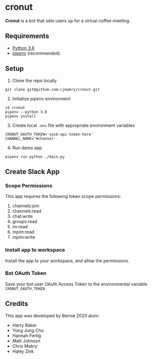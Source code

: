 # cronut

**Cronut** is a bot that sets users up for a virtual coffee meeting.

## Requirements
- [Python 3.8](https://www.python.org/)
- [pipenv](https://github.com/pypa/pipenv) (recommended)

## Setup
1. Clone the repo locally
```
git clone git@github.com:cjmabry/cronut.git
```
2. Initialize pipenv environment
```
cd cronut
pipenv --python 3.8
pipenv install
```
3. Create local `.env` file with appropriate environment variables
```
CRONUT_OAUTH_TOKEN='xoxb-api-token-here'
CHANNEL_NAME='#channel'
```
4. Run demo app
```
pipenv run python ./main.py
```



## Create Slack App

### Scope Permissions

This app requires the following token scope permissions:

1. channels:join
2. channels:read
3. chat:write
4. groups:read
5. im:read
6. mpim:read
7. mpim:write

### Install app to workspace

Install the app to your workspace, and allow the permissions.

### Bot OAuth Token

Save your bot user OAuth Access Token to the environmental variable `CRONUT_OAUTH_TOKEN`

## Credits

This app was developed by Bernie 2020 alum:

* Harry Baker
* Yong Jung Cho 
* Hannah Fertig
* Matt Johnson
* Chris Mabry
* Haley Zink

